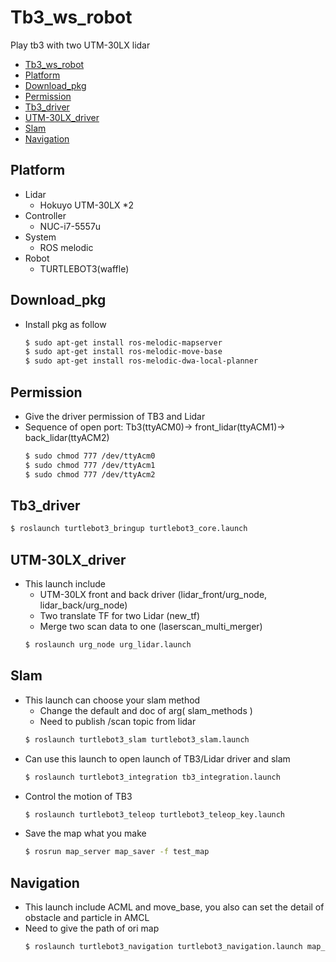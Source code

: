 # Tb3_ws_robot

Play tb3 with two UTM-30LX lidar

<!-- TOC -->
- [Tb3_ws_robot](#Tb3_ws_robot)
- [Platform](#Platform)
- [Download_pkg](#Download_pkg)
- [Permission](#Permission)
- [Tb3_driver](#Tb3_driver)
- [UTM-30LX_driver](#UTM-30LX_driver)
- [Slam](#Slam)
- [Navigation](#Navigation)
<!-- /TOC -->

## Platform
 * Lidar
   - Hokuyo UTM-30LX *2
 * Controller
   - NUC-i7-5557u
 * System
   - ROS melodic
 * Robot
   - TURTLEBOT3(waffle)
## Download_pkg
 * Install pkg as follow
   ```bash
   $ sudo apt-get install ros-melodic-mapserver
   $ sudo apt-get install ros-melodic-move-base
   $ sudo apt-get install ros-melodic-dwa-local-planner
   ```
## Permission
 * Give the driver permission of TB3 and Lidar
 * Sequence of open port: Tb3(ttyACM0)-> front_lidar(ttyACM1)-> back_lidar(ttyACM2) 
   ```bash
   $ sudo chmod 777 /dev/ttyAcm0
   $ sudo chmod 777 /dev/ttyAcm1
   $ sudo chmod 777 /dev/ttyAcm2
   ```
## Tb3_driver
```bash
$ roslaunch turtlebot3_bringup turtlebot3_core.launch
```
## UTM-30LX_driver
 * This launch include 
    - UTM-30LX front and back driver (lidar_front/urg_node, lidar_back/urg_node) 
    - Two translate TF for two Lidar (new_tf)
    - Merge two scan data to one (laserscan_multi_merger)
   ```bash
   $ roslaunch urg_node urg_lidar.launch
   ```
## Slam
 * This launch can choose your slam method
    - Change the default and doc of arg( slam_methods )
    - Need to publish /scan topic from lidar 
   ```bash
   $ roslaunch turtlebot3_slam turtlebot3_slam.launch
   ```
 * Can use this launch to open launch of TB3/Lidar driver and slam
   ```bash
   $ roslaunch turtlebot3_integration tb3_integration.launch
   ```
 * Control the motion of TB3
   ```bash
   $ roslaunch turtlebot3_teleop turtlebot3_teleop_key.launch
   ```
 * Save the map what you make
   ```bash
   $ rosrun map_server map_saver -f test_map
   ```
## Navigation
 * This launch include ACML and move_base, you also can set the detail of obstacle and particle in AMCL 
 * Need to give the path of ori map
   ```bash
   $ roslaunch turtlebot3_navigation turtlebot3_navigation.launch map_file:=$HOME/tb3_ws/tb3_hse.yaml
   ```




























